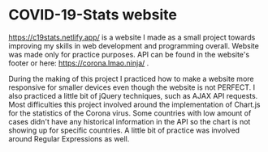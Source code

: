 # COVID-19-Stats website

https://c19stats.netlify.app/ is a website I made as a small project towards improving my skills in web development and programming overall.
Website was made only for practice purposes. API can be found in the website's footer or here: https://corona.lmao.ninja/ .

During the making of this project I practiced how to make a website more responsive for smaller devices even though the website is not PERFECT. I also practiced a little bit of jQuery techniques, such as AJAX API requests.
Most difficulties this project involved around the implementation of Chart.js for the statistics of the Corona virus. Some countries with low amount of cases didn't have any historical information in the API so the chart is not showing up for specific countries.
A little bit of practice was involved around Regular Expressions as well.
